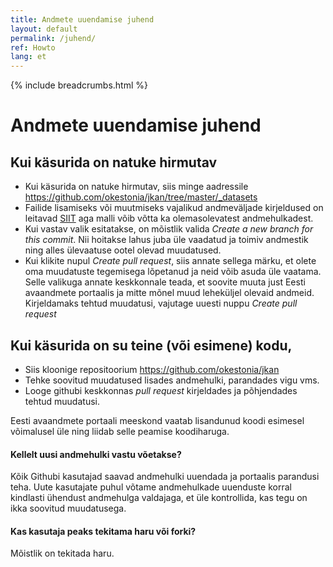 ```yaml
---
title: Andmete uuendamise juhend
layout: default
permalink: /juhend/
ref: Howto
lang: et
---
```

{% include breadcrumbs.html %}

# Andmete uuendamise juhend
## Kui käsurida on natuke hirmutav
 * Kui käsurida on natuke hirmutav, siis minge aadressile https://github.com/okestonia/jkan/tree/master/_datasets
 * Failide lisamiseks või muutmiseks vajalikud andmeväljade kirjeldused on leitavad [SIIT](https://github.com/okestonia/jkan/blob/master/_data/schemas/default.yml) aga malli võib võtta ka olemasolevatest andmehulkadest.
 * Kui vastav valik esitatakse, on mõistlik valida *Create a new branch for this commit*. Nii hoitakse lahus juba üle vaadatud ja toimiv andmestik ning alles ülevaatuse ootel olevad muudatused.
 * Kui klikite nupul *Create pull request*, siis annate sellega märku, et olete oma muudatuste tegemisega lõpetanud ja neid võib asuda üle vaatama. Selle valikuga annate keskkonnale teada, et soovite muuta just Eesti avaandmete portaalis ja mitte mõnel muud leheküljel olevaid andmeid. Kirjeldamaks tehtud muudatusi, vajutage uuesti nuppu *Create pull request*

## Kui käsurida on su teine (või esimene) kodu,
 * Siis kloonige repositoorium https://github.com/okestonia/jkan
 * Tehke soovitud muudatused lisades andmehulki, parandades vigu vms.
 * Looge githubi keskkonnas *pull request* kirjeldades ja põhjendades tehtud muudatusi.

Eesti avaandmete portaali meeskond vaatab lisandunud koodi esimesel võimalusel üle ning liidab selle peamise koodiharuga.

#### Kellelt uusi andmehulki vastu võetakse?
Kõik Githubi kasutajad saavad andmehulki uuendada ja portaalis parandusi teha. Uute kasutajate puhul võtame andmehulkade uuenduste korral kindlasti ühendust andmehulga valdajaga, et üle kontrollida, kas tegu on ikka soovitud muudatusega.

#### Kas kasutaja peaks tekitama haru või forki?
Mõistlik on tekitada haru.
